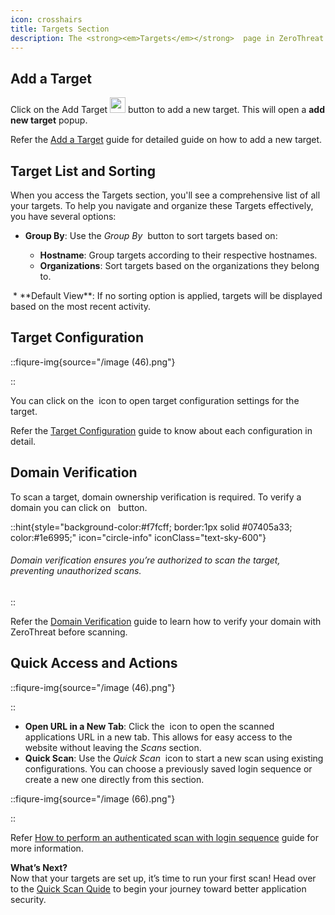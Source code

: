 ```yaml
---
icon: crosshairs
title: Targets Section
description: The <strong><em>Targets</em></strong>  page in ZeroThreat is your central hub for managing all aspects of scanning targets. From adding new targets to configuring and verifying them, this section provides all the tools you need to manage your web application security.
---
```




## Add a Target

Click on the Add Target <img src="/image (49).png" alt="" data-size="line" style="display:inline; padding:0px; margin: 0px; width:25px;"> button to add a new target. This will open a **add new target** popup.

Refer the [Add a Target](add-a-target.md "mention") guide for detailed guide on how to add a new target.

## Target List and Sorting

When you access the Targets section, you'll see a comprehensive list of all your targets. To help you navigate and organize these Targets effectively, you have several options:

*   **Group By**: Use the _Group By_  <img src="/image (54).png" alt="" data-size="line" style="display:inline">  button to sort targets based on:

    * **Hostname**: Group targets according to their respective hostnames.
    * **Organizations**: Sort targets based on the organizations they belong to.



<img src="/image (53).png" alt="">
* **Default View**: If no sorting option is applied, targets will be displayed based on the most recent activity.

## Target Configuration&#x20;

::fiqure-img{source="/image (46).png"}
<!-- <img src="/image (46).png" alt="" > -->
::


You can click on the <img src="/image (47).png" alt="" data-size="original" style="display:inline; margin:0px; padding:0px;"> icon to open target configuration settings for the target.

Refer the [Target Configuration](target-configuration.md "mention") guide to know about each configuration in detail.

## Domain Verification

To scan a target, domain ownership verification is required. To verify a domain you can click on   <img src="/image (48).png" alt="" data-size="original" style="display:inline; margin:0px 2px; padding:0px;">   button.

::hint{style="background-color:#f7fcff; border:1px solid #07405a33; color:#1e6995;" icon="circle-info" iconClass="text-sky-600"}
<h6> Domain verification ensures you’re authorized to scan the target, preventing unauthorized scans.</h6>
::

Refer the [Domain Verification](domain-verification.md "mention") guide to learn how to verify your domain with ZeroThreat before scanning.



## Quick Access and Actions

::fiqure-img{source="/image (46).png"}
<!-- <img src="/image (46).png" alt="" > -->
::


* **Open URL in a New Tab**: Click the <img src="/image (63).png" alt="" style="display:inline" > icon to open the scanned applications URL in a new tab. This allows for easy access to the website without leaving the _Scans_ section.
* **Quick Scan**: Use the _Quick Scan_ <img src="/image (65).png" alt="" style="display:inline"> icon to start a new scan using existing configurations. You can choose a previously saved login sequence or create a new one directly from this section.

::fiqure-img{source="/image (66).png"}
<!-- <img src="/image (66).png" alt="" > -->
::


Refer [How to perform an authenticated scan with login sequence](../getting-started/authenticated-scan/scan-with-login-sequence#how-to-perform-an-authenticated-scan-with-login-sequence "mention") guide for more information.



**What’s Next?**\
Now that your targets are set up, it’s time to run your first scan! Head over to the [Quick Scan Quide](../getting-started/publish-your-docs.md "mention") to begin your journey toward better application security.

